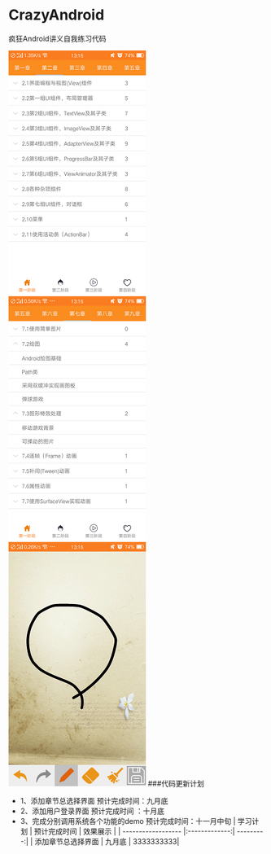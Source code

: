 # CrazyAndroid
疯狂Android讲义自我练习代码</br>

![实例1](https://github.com/coding404/CrazyAndroid/blob/master/preview/Screenshot_2017-04-24-13-16-25-90.png "这是第一个示例图片")
![实例2](https://github.com/coding404/CrazyAndroid/blob/master/preview/Screenshot_2017-04-24-13-16-38-47.png "这是第二个示例图片")
![实例3](https://github.com/coding404/CrazyAndroid/blob/master/preview/Screenshot_2017-04-24-13-16-46-59.png "这是第三个示例图片")
###代码更新计划
* 1、添加章节总选择界面 
预计完成时间：九月底
* 2、添加用户登录界面 
预计完成时间 ：十月底
* 3、完成分别调用系统各个功能的demo 
预计完成时间：十一月中旬
|      学习计划      | 预计完成时间  | 效果展示  |
| ------------------ |:-------------:| ---------:|
| 添加章节总选择界面 | 九月底        | 3333333333|